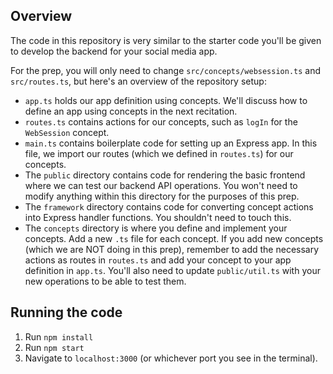 ## Overview

The code in this repository is very similar to the starter code you'll be given to develop the backend for your social media app. 

For the prep, you will only need to change `src/concepts/websession.ts` and `src/routes.ts`, but here's an overview of the repository setup:

- `app.ts` holds our app definition using concepts. We'll discuss how to define an app using concepts in the next recitation.
- `routes.ts` contains actions for our concepts, such as `logIn` for the `WebSession` concept.
- `main.ts` contains boilerplate code for setting up an Express app. In this file, we import our routes (which we defined in `routes.ts`) for our concepts.
- The `public` directory contains code for rendering the basic frontend where we can test our backend API operations. You won't need to modify anything within this directory for the purposes of this prep.
- The `framework` directory contains code for converting concept actions into Express handler functions. You shouldn't need to touch this.
- The `concepts` directory is where you define and implement your concepts. Add a new `.ts` file for each concept. If you add new concepts (which we are NOT doing in this prep), remember to add the necessary actions as routes in `routes.ts` and add your concept to your app definition in `app.ts`. You'll also need to update `public/util.ts` with your new operations to be able to test them.

## Running the code

1. Run `npm install`
2. Run `npm start`
3. Navigate to `localhost:3000` (or whichever port you see in the terminal).